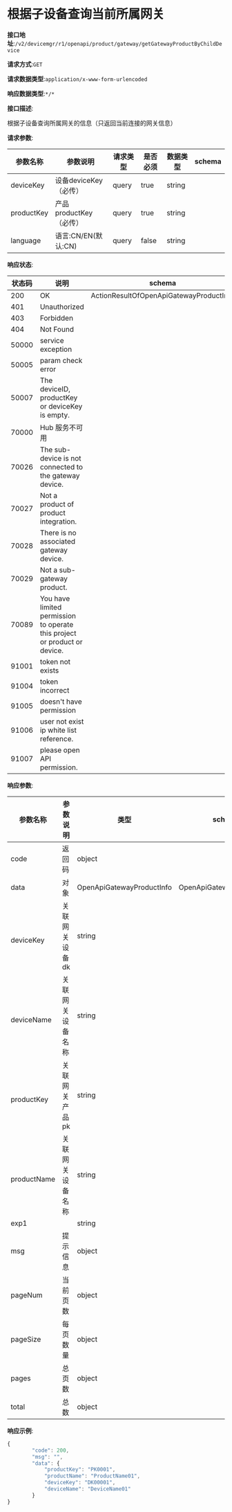 # 根据子设备查询当前所属网关


**接口地址**:`/v2/devicemgr/r1/openapi/product/gateway/getGatewayProductByChildDevice`


**请求方式**:`GET`


**请求数据类型**:`application/x-www-form-urlencoded`


**响应数据类型**:`*/*`

**接口描述**:<p>根据子设备查询所属网关的信息（只返回当前连接的网关信息）</p>


**请求参数**:


| 参数名称   | 参数说明               | 请求类型 | 是否必须 | 数据类型 | schema |
| ---------- | ---------------------- | -------- | -------- | -------- | ------ |
| deviceKey  | 设备deviceKey（必传）  | query    | true     | string   |        |
| productKey | 产品productKey（必传） | query    | true     | string   |        |
| language   | 语言:CN/EN(默认:CN)    | query    | false    | string   |        |


**响应状态**:


| 状态码 | 说明                                                         | schema                                  |
| ------ | ------------------------------------------------------------ | --------------------------------------- |
| 200    | OK                                                           | ActionResultOfOpenApiGatewayProductInfo |
| 401    | Unauthorized                                                 |                                         |
| 403    | Forbidden                                                    |                                         |
| 404    | Not Found                                                    |                                         |
| 50000  | service exception                                            |                                         |
| 50005  | param check error                                            |                                         |
| 50007  | The deviceID, productKey or deviceKey is empty.              |                                         |
| 70000  | Hub 服务不可用                                               |                                         |
| 70026  | The sub-device is not connected to the gateway device.       |                                         |
| 70027  | Not a product of product integration.                        |                                         |
| 70028  | There is no associated gateway device.                       |                                         |
| 70029  | Not a sub-gateway product.                                   |                                         |
| 70089  | You have limited permission to operate this project or product or device. |                                         |
| 91001  | token not exists                                             |                                         |
| 91004  | token incorrect                                              |                                         |
| 91005  | doesn't have permission                                      |                                         |
| 91006  | user not exist ip white list reference.                      |                                         |
| 91007  | please open API permission.                                  |                                         |


**响应参数**:


| 参数名称                | 参数说明         | 类型                      | schema                    |
| ----------------------- | ---------------- | ------------------------- | ------------------------- |
| code                    | 返回码           | object                    |                           |
| data                    | 对象             | OpenApiGatewayProductInfo | OpenApiGatewayProductInfo |
| &emsp;&emsp;deviceKey   | 关联网关设备dk   | string                    |                           |
| &emsp;&emsp;deviceName  | 关联网关设备名称 | string                    |                           |
| &emsp;&emsp;productKey  | 关联网关产品pk   | string                    |                           |
| &emsp;&emsp;productName | 关联网关设备名称 | string                    |                           |
| exp1                    |                  | string                    |                           |
| msg                     | 提示信息         | object                    |                           |
| pageNum                 | 当前页数         | object                    |                           |
| pageSize                | 每页数量         | object                    |                           |
| pages                   | 总页数           | object                    |                           |
| total                   | 总数             | object                    |                           |


**响应示例**:
```javascript
{
        "code": 200,
        "msg": "",
        "data": {
            "productKey": "PK0001",
            "productName": "ProductName01",
            "deviceKey": "DK00001",
            "deviceName": "DeviceName01"
        }
}
```
